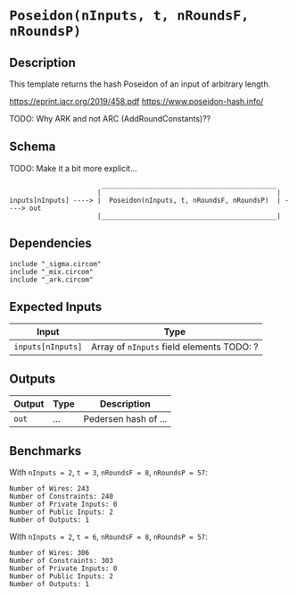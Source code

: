 # `Poseidon(nInputs, t, nRoundsF, nRoundsP)`

## Description

This template returns the hash Poseidon of an input of arbitrary length. 

https://eprint.iacr.org/2019/458.pdf
https://www.poseidon-hash.info/

TODO: Why ARK and not ARC (AddRoundConstants)??

## Schema

TODO: Make it a bit more explicit...

```
                       ____________________________________________     
                      |                                            |
inputs[nInputs] ----> |  Poseidon(nInputs, t, nRoundsF, nRoundsP)  | ----> out
                      |____________________________________________|     
```

## Dependencies

```
include "_sigma.circom"
include "_mix.circom"
include "_ark.circom"
```

## Expected Inputs

| Input               | Type                               |
| -------------       | -------------                      | 
| `inputs[nInputs]`   | Array of `nInputs` field elements TODO: ? | 

## Outputs

| Output         | Type           | Description         |
| -------------  | -------------  | -------------       |
| `out`          | ...            | Pedersen hash of ...  |

## Benchmarks 

With `nInputs = 2`, `t = 3`, `nRoundsF = 8`, `nRoundsP = 57`:
```
Number of Wires: 243
Number of Constraints: 240
Number of Private Inputs: 0
Number of Public Inputs: 2
Number of Outputs: 1
```

With `nInputs = 2`, `t = 6`, `nRoundsF = 8`, `nRoundsP = 57`:
```
Number of Wires: 306
Number of Constraints: 303
Number of Private Inputs: 0
Number of Public Inputs: 2
Number of Outputs: 1
```